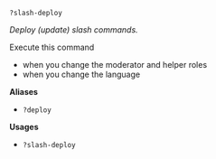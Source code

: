 `?slash-deploy`

*Deploy (update) slash commands.*

Execute this command
- when you change the moderator and helper roles
- when you change the language

**Aliases**
*  `?deploy`

**Usages**
* `?slash-deploy`
